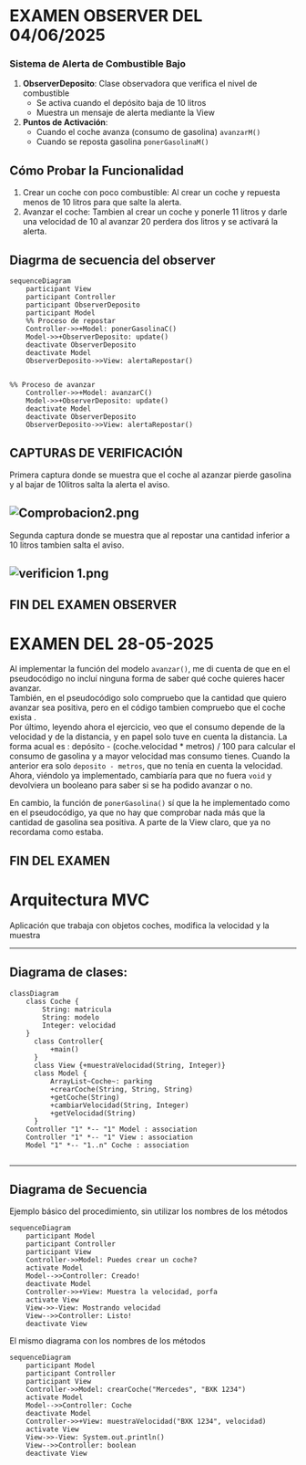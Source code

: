 # EXAMEN OBSERVER DEL 04/06/2025
### Sistema de Alerta de Combustible Bajo
1. **ObserverDeposito**: Clase observadora que verifica el nivel de combustible
    - Se activa cuando el depósito baja de 10 litros
    - Muestra un mensaje de alerta mediante la View
2. **Puntos de Activación**:
    - Cuando el coche avanza (consumo de gasolina) `avanzarM()`
    - Cuando se reposta gasolina  `ponerGasolinaM()`

## Cómo Probar la Funcionalidad

1. Crear un coche con poco combustible:
   Al crear un coche y repuesta menos de 10 litros para que salte la alerta.
2. Avanzar el coche:
   Tambien al crear un coche y ponerle 11 litros y darle una velocidad de 10
   al avanzar 20 perdera dos litros y se activará la alerta.

## Diagrma de secuencia del observer

````mermaid
sequenceDiagram
    participant View
    participant Controller
    participant ObserverDeposito
    participant Model
    %% Proceso de repostar
    Controller->>+Model: ponerGasolinaC()
    Model->>+ObserverDeposito: update()
    deactivate ObserverDeposito
    deactivate Model
    ObserverDeposito->>View: alertaRepostar()
   

%% Proceso de avanzar
    Controller->>+Model: avanzarC()
    Model->>+ObserverDeposito: update()
    deactivate Model
    deactivate ObserverDeposito
    ObserverDeposito->>View: alertaRepostar()
``````
## CAPTURAS DE VERIFICACIÓN
Primera captura donde se muestra que el coche al azanzar pierde gasolina y al bajar de 10litros salta la alerta el aviso.

![Comprobacion2.png](Comprobacion2.png)
------------------
Segunda captura donde se muestra que al repostar una cantidad inferior a 10 litros tambien salta el aviso.

![verificion 1.png](verificion%201.png)
----------------------------
FIN DEL EXAMEN OBSERVER
--------------------------




# EXAMEN DEL 28-05-2025

Al implementar la función del modelo `avanzar()`, me di cuenta de que en el pseudocódigo no incluí ninguna forma de saber qué coche quieres hacer avanzar.  
También, en el pseudocódigo solo compruebo que la cantidad que quiero avanzar sea positiva, pero en el código tambien compruebo que el coche exista .  
Por último, leyendo ahora el ejercicio, veo que el consumo depende de la velocidad y de la distancia, y en papel solo tuve en cuenta la distancia.
La forma acual es : depósito - (coche.velocidad \* metros) / 100 para calcular el consumo de gasolina y a mayor velocidad mas consumo tienes.
Cuando la anterior era solo `deposito - metros`, que no tenía en cuenta la velocidad.
Ahora, viéndolo ya implementado, cambiaría para que no fuera `void` y devolviera un booleano para saber si se ha podido avanzar o no.

En cambio, la función de `ponerGasolina()` sí que la he implementado como en el pseudocódigo, ya que no hay que comprobar nada más que la cantidad de gasolina sea positiva.
A parte de la View claro, que ya no recordama como estaba.

FIN DEL EXAMEN
----------

# Arquitectura MVC

Aplicación que trabaja con objetos coches, modifica la velocidad y la muestra

---
## Diagrama de clases:

```mermaid 
classDiagram
    class Coche {
        String: matricula
        String: modelo
        Integer: velocidad
    }
      class Controller{
          +main()
      }
      class View {+muestraVelocidad(String, Integer)}
      class Model {
          ArrayList~Coche~: parking
          +crearCoche(String, String, String)
          +getCoche(String)
          +cambiarVelocidad(String, Integer)
          +getVelocidad(String)
      }
    Controller "1" *-- "1" Model : association
    Controller "1" *-- "1" View : association
    Model "1" *-- "1..n" Coche : association
      
```

---

## Diagrama de Secuencia

Ejemplo básico del procedimiento, sin utilizar los nombres de los métodos


```mermaid
sequenceDiagram
    participant Model
    participant Controller
    participant View
    Controller->>Model: Puedes crear un coche?
    activate Model
    Model-->>Controller: Creado!
    deactivate Model
    Controller->>+View: Muestra la velocidad, porfa
    activate View
    View->>-View: Mostrando velocidad
    View-->>Controller: Listo!
    deactivate View
```

El mismo diagrama con los nombres de los métodos

```mermaid
sequenceDiagram
    participant Model
    participant Controller
    participant View
    Controller->>Model: crearCoche("Mercedes", "BXK 1234")
    activate Model
    Model-->>Controller: Coche
    deactivate Model
    Controller->>+View: muestraVelocidad("BXK 1234", velocidad)
    activate View
    View->>-View: System.out.println()
    View-->>Controller: boolean
    deactivate View
    
    
```

